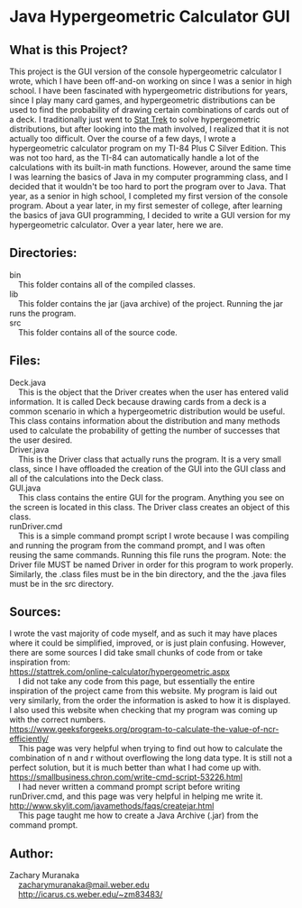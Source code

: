 # Java Hypergeometric Calculator GUI

## What is this Project?

This project is the GUI version of the console hypergeometric calculator I wrote, which I have been off-and-on working on since I was a senior in high school. I have been fascinated with hypergeometric distributions for years, since I play many card games, and hypergeometric distributions can be used to find the probability of drawing certain combinations of cards out of a deck. I traditionally just went to [Stat Trek](https://stattrek.com/online-calculator/hypergeometric.aspx) to solve hypergeometric distributions, but after looking into the math involved, I realized that it is not actually too difficult. Over the course of a few days, I wrote a hypergeometric calculator program on my TI-84 Plus C Silver Edition. This was not too hard, as the TI-84 can automatically handle a lot of the calculations with its built-in math functions. However, around the same time I was learning the basics of Java in my computer programming class, and I decided that it wouldn't be too hard to port the program over to Java. That year, as a senior in high school, I completed my first version of the console program. About a year later, in my first semester of college, after learning the basics of java GUI programming, I decided to write a GUI version for my hypergeometric calculator. Over a year later, here we are.

## Directories:

bin  
&nbsp;&nbsp;&nbsp;&nbsp;This folder contains all of the compiled classes.  
lib  
&nbsp;&nbsp;&nbsp;&nbsp;This folder contains the jar (java archive) of the project. Running the jar runs the program.  
src  
&nbsp;&nbsp;&nbsp;&nbsp;This folder contains all of the source code.

## Files:

Deck.java  
&nbsp;&nbsp;&nbsp;&nbsp;This is the object that the Driver creates when the user has entered valid information. It is called Deck because drawing cards from a deck is a common scenario in which a hypergeometric distribution would be useful. This class contains information about the distribution and many methods used to calculate the probability of getting the number of successes that the user desired.  
Driver.java  
&nbsp;&nbsp;&nbsp;&nbsp;This is the Driver class that actually runs the program. It is a very small class, since I have offloaded the creation of the GUI into the GUI class and all of the calculations into the Deck class.  
GUI.java  
&nbsp;&nbsp;&nbsp;&nbsp;This class contains the entire GUI for the program. Anything you see on the screen is located in this class. The Driver class creates an object of this class.  
runDriver.cmd  
&nbsp;&nbsp;&nbsp;&nbsp;This is a simple command prompt script I wrote because I was compiling and running the program from the command prompt, and I was often reusing the same commands. Running this file runs the program. Note: the Driver file MUST be named Driver in order for this program to work properly. Similarly, the .class files must be in the bin directory, and the the .java files must be in the src directory.

## Sources:

I wrote the vast majority of code myself, and as such it may have places where it could be simplified, improved, or is just plain confusing. However, there are some sources I did take small chunks of code from or take inspiration from:  
https://stattrek.com/online-calculator/hypergeometric.aspx  
&nbsp;&nbsp;&nbsp;&nbsp;I did not take any code from this page, but essentially the entire inspiration of the project came from this website. My program is laid out very similarly, from the order the information is asked to how it is displayed. I also used this website when checking that my program was coming up with the correct numbers.  
https://www.geeksforgeeks.org/program-to-calculate-the-value-of-ncr-efficiently/  
&nbsp;&nbsp;&nbsp;&nbsp;This page was very helpful when trying to find out how to calculate the combination of n and r without overflowing the long data type. It is still not a perfect solution, but it is much better than what I had come up with.  
https://smallbusiness.chron.com/write-cmd-script-53226.html  
&nbsp;&nbsp;&nbsp;&nbsp;I had never written a command prompt script before writing runDriver.cmd, and this page was very helpful in helping me write it.  
http://www.skylit.com/javamethods/faqs/createjar.html  
&nbsp;&nbsp;&nbsp;&nbsp;This page taught me how to create a Java Archive (.jar) from the command prompt.

## Author:

Zachary Muranaka  
&nbsp;&nbsp;&nbsp;&nbsp;zacharymuranaka@mail.weber.edu  
&nbsp;&nbsp;&nbsp;&nbsp;http://icarus.cs.weber.edu/~zm83483/
